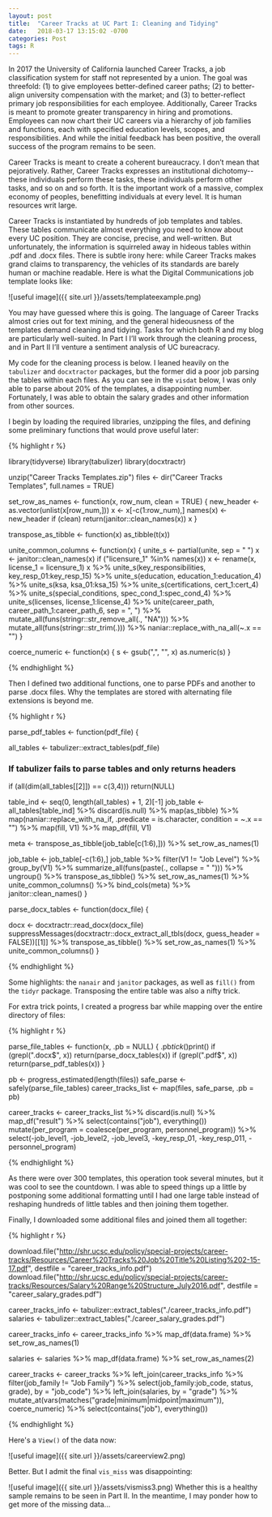 ```yaml
---
layout: post
title:  "Career Tracks at UC Part I: Cleaning and Tidying"
date:   2018-03-17 13:15:02 -0700
categories: Post
tags: R
---
```


In 2017 the University of California launched Career Tracks, a job classification system for staff not represented by a union. 
The goal was threefold: (1) to give employees better-defined career paths; (2) to better-align university compensation with the market; and (3) to better-reflect 
primary job responsibilities for each employee. Additionally, Career Tracks is meant to promote greater transparency 
in hiring and promotions. Employees can now chart their UC careers via a hierarchy of job families and functions, 
each with specified education levels, scopes, and responsibilities. And while the initial feedback has been 
positive, the overall success of the program remains to be seen. 

<!--more-->

Career Tracks is meant to create a coherent bureaucracy. I don’t mean that pejoratively. Rather, Career Tracks expresses 
an institutional dichotomy--these individuals perform these tasks, these individuals perform other tasks, and 
so on and so forth. It is the important work of a massive, complex economy of peoples, benefitting individuals at every level. It is human resources writ large. 

Career Tracks is instantiated by hundreds of job templates and tables. These tables communicate almost 
everything you need to know about every UC position. They are concise, precise, and well-written. But unfortunately, the information is squirreled away 
in hideous tables within .pdf and .docx files. There is subtle irony here: while Career Tracks makes grand 
claims to transparency, the vehicles of its standards are barely human or machine readable. Here is what the 
Digital Communications job template looks like:

![useful image]({{ site.url }}/assets/templateexample.png)

You may have guessed where this is going. The language of Career Tracks almost cries out for text mining, and 
the general hideousness of the templates demand cleaning and tidying. Tasks for which both R and my blog 
are particularly well-suited. In Part I I’ll work through the cleaning process, and in Part II I’ll 
venture a sentiment analysis of UC bureacracy.

My code for the cleaning process is below. I leaned heavily on the `tabulizer` and `docxtractor` packages, 
but the former did a poor job parsing the tables within each files. As you can see in the `visdat` below,
I was only able to parse about 20% of the templates, a disappointing number. Fortunately, I was able to obtain the salary grades
and other information from other sources.

I begin by loading the required libraries, unzipping the files, and defining some preliminary functions that would prove useful later:

{% highlight r %}

library(tidyverse)
library(tabulizer)
library(docxtractr)

unzip("Career Tracks Templates.zip")
files <- dir("Career Tracks Templates", full.names = TRUE)

set_row_as_names <- function(x, row_num, clean = TRUE) {
  new_header <- as.vector(unlist(x[row_num,]))
  x <- x[-c(1:row_num),]
  names(x) <- new_header
  if (clean) return(janitor::clean_names(x))
  x
}

transpose_as_tibble <- function(x) as_tibble(t(x))

unite_common_columns <- function(x) {
  unite_s <- partial(unite, sep = " ")
  x <- janitor::clean_names(x)
  if ("licensure_1" %in% names(x)) x <- rename(x, license_1 = licensure_1)
  x %>% unite_s(key_responsibilities, key_resp_01:key_resp_15) %>% 
    unite_s(education, education_1:education_4) %>% 
    unite_s(ksa, ksa_01:ksa_15) %>% 
    unite_s(certifications, cert_1:cert_4) %>% 
    unite_s(special_conditions, spec_cond_1:spec_cond_4) %>% 
    unite_s(licenses, license_1:license_4) %>% 
    unite(career_path, career_path_1:career_path_6, sep = ", ") %>% 
    mutate_all(funs(stringr::str_remove_all(., "NA"))) %>% 
    mutate_all(funs(stringr::str_trim(.))) %>% 
    naniar::replace_with_na_all(~.x == "") 
}

coerce_numeric <- function(x) {
  s <- gsub(",", "", x)
  as.numeric(s)
}

{% endhighlight %}

Then I defined two additional functions, one to parse PDFs and another to parse .docx files. Why the templates are stored with
alternating file extensions is beyond me.

{% highlight r %}

parse_pdf_tables <- function(pdf_file) {
  
  all_tables <- tabulizer::extract_tables(pdf_file)
  
  ### If tabulizer fails to parse tables and only returns headers
  if (all(dim(all_tables[[2]]) == c(3,4))) return(NULL)
  
  table_ind <- seq(0, length(all_tables) + 1, 2)[-1]
  job_table <- all_tables[table_ind] %>% 
    discard(is.null) %>% 
    map(as_tibble) %>% 
    map(naniar::replace_with_na_if,
        .predicate = is.character,
        condition = ~.x == "") %>% 
    map(fill, V1) %>% 
    map_df(fill, V1) 
  
  meta <- transpose_as_tibble(job_table[c(1:6),])) %>% set_row_as_names(1)
  
  job_table <- job_table[-c(1:6),]
  job_table %>% 
    filter(V1 != "Job Level") %>% 
    group_by(V1) %>% 
    summarize_all(funs(paste(., collapse = " "))) %>% 
    ungroup() %>% 
    transpose_as_tibble() %>% 
    set_row_as_names(1) %>% 
    unite_common_columns() %>% 
    bind_cols(meta) %>% 
    janitor::clean_names()
}

parse_docx_tables <- function(docx_file) {
  
  docx <- docxtractr::read_docx(docx_file)
  suppressMessages(docxtractr::docx_extract_all_tbls(docx, guess_header = FALSE))[[1]] %>% 
    transpose_as_tibble() %>% 
    set_row_as_names(1) %>% 
    unite_common_columns()
}

{% endhighlight %}

Some highlights: the `nanair` and `janitor` packages, as well as `fill()` from the `tidyr` package. Transposing the entire
table was also a nifty trick.

For extra trick points, I created a progress bar while mapping over the entire directory of files:

{% highlight r %}

parse_file_tables <- function(x, .pb = NULL) {
  .pb$tick()$print()
  if (grepl(".docx$", x)) return(parse_docx_tables(x))
  if (grepl(".pdf$", x)) return(parse_pdf_tables(x))
}

pb <- progress_estimated(length(files))
safe_parse <- safely(parse_file_tables)
career_tracks_list <- map(files, safe_parse, .pb = pb)

career_tracks <- career_tracks_list %>%
  discard(is.null) %>% 
  map_df("result") %>% 
  select(contains("job"), everything()) 
  mutate(per_program = coalesce(per_program, personnel_program)) %>% 
  select(-job_level1, -job_level2, -job_level3, -key_resp_01, -key_resp_011, -personnel_program) 

{% endhighlight %}

As there were over 300 templates, this operation took several minutes, but it was cool to see the countdown. I was able to speed
things up a little by postponing some additional formatting until I had one large table instead of reshaping hundreds of little tables
and then joining them together.

Finally, I downloaded some additional files and joined them all together:

{% highlight r %}

download.file("http://shr.ucsc.edu/policy/special-projects/career-tracks/Resources/Career%20Tracks%20Job%20Title%20Listing%202-15-17.pdf",
              destfile = "career_tracks_info.pdf")
download.file("http://shr.ucsc.edu/policy/special-projects/career-tracks/Resources/Salary%20Range%20Structure_July2016.pdf",
              destfile = "career_salary_grades.pdf")

career_tracks_info <- tabulizer::extract_tables("./career_tracks_info.pdf")
salaries <- tabulizer::extract_tables("./career_salary_grades.pdf")

career_tracks_info <- career_tracks_info %>% 
  map_df(data.frame) %>% 
  set_row_as_names(1)

salaries <- salaries %>% 
  map_df(data.frame) %>% 
  set_row_as_names(2) 

career_tracks <- career_tracks %>% 
  left_join(career_tracks_info %>% 
              filter(job_family != "Job Family") %>% 
              select(job_family:job_code, status, grade), by = "job_code") %>% 
  left_join(salaries, by = "grade") %>% 
  mutate_at(vars(matches("grade|minimum|midpoint|maximum")), coerce_numeric) %>% 
  select(contains("job"), everything()) 

{% endhighlight %}

Here's a `View()` of the data now:

![useful image]({{ site.url }}/assets/careerview2.png)

Better. But I admit the final `vis_miss` was disappointing:

![useful image]({{ site.url }}/assets/vismiss3.png)
Whether this is a healthy sample remains to be seen in Part II. In the meantime, I may ponder how to get more of the missing data...


